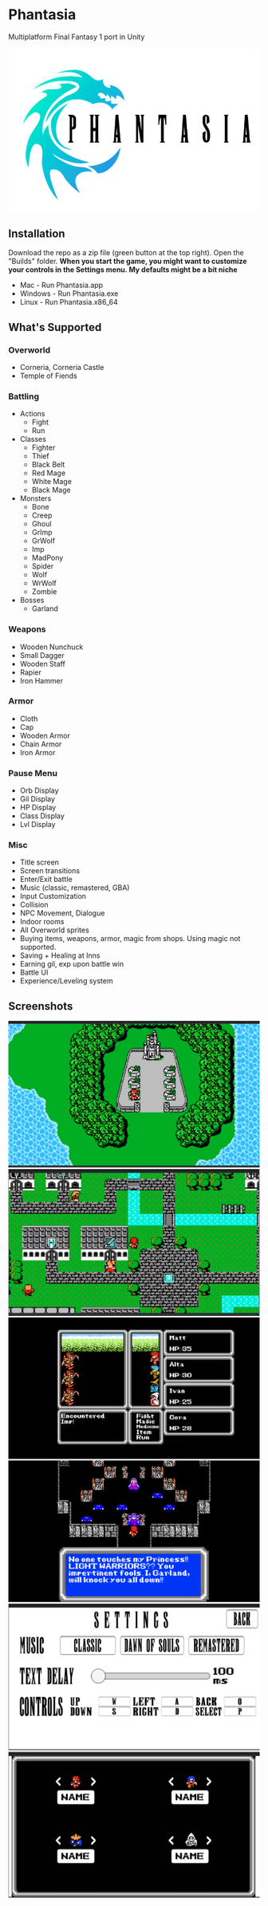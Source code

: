 # Phantasia
Multiplatform Final Fantasy 1 port in Unity

![Phantasia](Assets/misc/title_screen.png)

## Installation
Download the repo as a zip file (green button at the top right). Open the "Builds" folder. <b>When you start the game, you might want to customize your controls in the Settings menu. My defaults might be a bit niche</b>
- Mac - Run Phantasia.app
- Windows - Run Phantasia.exe
- Linux - Run Phantasia.x86_64

## What's Supported

### Overworld
- Corneria, Corneria Castle
- Temple of Fiends
### Battling
- Actions
  - Fight
  - Run
- Classes
  - Fighter
  - Thief
  - Black Belt
  - Red Mage
  - White Mage
  - Black Mage
- Monsters
  - Bone
  - Creep
  - Ghoul
  - GrImp
  - GrWolf
  - Imp
  - MadPony
  - Spider
  - Wolf
  - WrWolf
  - Zombie
- Bosses
  - Garland
### Weapons
  - Wooden Nunchuck
  - Small Dagger
  - Wooden Staff
  - Rapier
  - Iron Hammer
### Armor
  - Cloth
  - Cap
  - Wooden Armor
  - Chain Armor
  - Iron Armor
### Pause Menu
  - Orb Display
  - Gil Display
  - HP Display
  - Class Display
  - Lvl Display
### Misc
  - Title screen
  - Screen transitions
  - Enter/Exit battle
  - Music (classic, remastered, GBA)
  - Input Customization
  - Collision
  - NPC Movement, Dialogue
  - Indoor rooms
  - All Overworld sprites
  - Buying items, weapons, armor, magic from shops. Using magic not supported.
  - Saving + Healing at Inns
  - Earning gil, exp upon battle win
  - Battle UI
  - Experience/Leveling system
  
## Screenshots
![Overworld](media/overworld.png)
![Coneria](media/coneria.png)
![Battle](media/battle.png)
![Garland](media/garland.png)
![Settings](media/settings.png)
![New Game](media/new_game.png)
